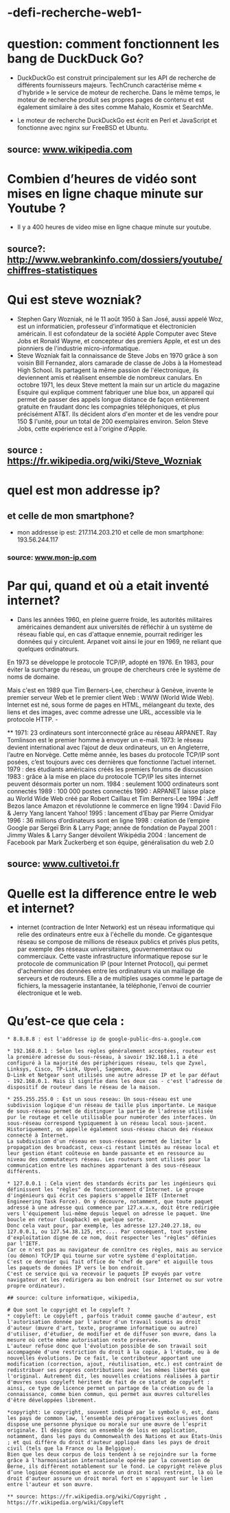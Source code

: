 # -defi-recherche-web1-
# question: comment fonctionnent les bang de DuckDuck Go?
* DuckDuckGo est construit principalement sur les API de recherche de différents fournisseurs majeurs. TechCrunch caractérise même « d'hybride » le service de moteur de recherche. Dans le même temps, le moteur de recherche produit ses propres pages de contenu et est également similaire à des sites comme Mahalo, Kosmix et SearchMe.

* Le moteur de recherche DuckDuckGo est écrit en Perl et JavaScript et fonctionne avec nginx sur FreeBSD et Ubuntu.

## source: www.wikipedia.com

# Combien d’heures de vidéo sont mises en ligne chaque minute sur Youtube ?
* Il y a 400 heures de video mise en ligne chaque minute sur youtube.

## source?: http://www.webrankinfo.com/dossiers/youtube/chiffres-statistiques

# Qui est steve wozniak?
* Stephen Gary Wozniak, né le 11 août 1950 à San José, aussi appelé Woz, est un informaticien, professeur d'informatique et électronicien américain.
 Il est cofondateur de la société Apple Computer avec Steve Jobs et Ronald Wayne, et concepteur des premiers Apple, et est un des pionniers de l'industrie micro-informatique.
 * Steve Wozniak fait la connaissance de Steve Jobs en 1970 grâce à son voisin Bill Fernandez, alors camarade de classe de Jobs à la Homestead High School. Ils partagent la même passion de l'électronique, ils deviennent amis et réalisent ensemble de nombreux canulars. En octobre 1971, les deux Steve mettent la main sur un article du magazine Esquire qui explique comment fabriquer une blue box, un appareil qui permet de passer des appels longue distance de façon entièrement gratuite en fraudant donc les compagnies téléphoniques, et plus précisément AT&T. Ils décident alors d'en monter et de les vendre pour 150 $ l'unité, pour un total de 200 exemplaires environ. Selon Steve Jobs, cette expérience est à l'origine d'Apple. 

 ## source : https://fr.wikipedia.org/wiki/Steve_Wozniak

 # quel est mon addresse ip?
 ## et celle de mon smartphone?
 * mon addresse ip est: 217.114.203.210 
 et celle de mon smartphone: 193.56.244.117

 ### source: www.mon-ip.com

 # Par qui, quand et où a etait inventé internet?
 * Dans les années 1960, en pleine guerre froide, les autorités militaires américaines demandent aux universités de réfléchir à un système de réseau fiable qui, en cas d'attaque ennemie, pourrait rediriger les données qui y circulent. Arpanet voit ainsi le jour en 1969, ne reliant que quelques ordinateurs.

En 1973 se développe le protocole TCP/IP, adopté en 1976. En 1983, pour éviter la surcharge du réseau, un groupe de chercheurs crée le système de noms de domaine.

Mais c'est en 1989 que Tim Berners-Lee, chercheur à Genève, invente le premier serveur Web et le premier client Web : WWW (World Wide Web). Internet est né, sous forme de pages en HTML, mélangeant du texte, des liens et des images, avec comme adresse une URL, accessible via le protocole HTTP. - 

 ** 1971: 23 ordinateurs sont interconnecté grâce au réseau ARPANET. Ray Tomlinson est le premier homme à envoyer un e-mail.
   1973: le réseau devient international avec l’ajout de deux ordinateurs, un en Angleterre, l’autre en Norvège. Cette même année, les bases du protocole TCP/IP sont posées, c’est toujours avec ces dernières que fonctionne l’actuel internet.
   1979 : des étudiants américains créés les premiers forums de discussion
   1983 : grâce à la mise en place du protocole TCP/IP les sites internet peuvent désormais porter un nom. 
   1984 : seulement 1000 ordinateurs sont connectés
   1989 : 100 000 postes connectés
   1990 : ARPANET laisse place au World Wide Web créé par Robert Caillau et Tim Berners-Lee
   1994 : Jeff Bezos lance Amazon et révolutionne le commerce en ligne
   1994 : David Filo & Jerry Yang lancent Yahoo!
   1995 : lancement d’Ebay par Pierre Omidyar
   1996 : 36 millions d’ordinateurs sont en ligne
   1998 : création de l’empire Google par Sergeï Brin & Larry Page; année de fondation de Paypal
   2001 : Jimmy Wales & Larry Sanger dévoilent Wikipédia
   2004 : lancement de Facebook par Mark Zuckerberg et son équipe, généralisation du web 2.0

   ##  source: www.cultivetoi.fr

   # Quelle est la difference entre le web et internet?
   * internet (contraction de Inter Network) est un réseau informatique qui relie des ordinateurs entre eux à l'échelle du monde. Ce gigantesque réseau se compose de millions de réseaux publics et privés plus petits, par exemple des réseaux universitaires, gouvernementaux ou commerciaux.
   Cette vaste infrastructure informatique repose sur le protocole de communication IP (pour Internet Protocol), qui permet d'acheminer des données entre les ordinateurs via un maillage de serveurs et de routeurs.
   Elle a de multiples usages comme le partage de fichiers, la messagerie instantanée, la téléphonie, l'envoi de courrier électronique et le web. 

   # Qu’est-ce que cela :

    * 8.8.8.8 : est l'addresse ip de google-public-dns-a.google.com

    * 192.168.0.1 : Selon les règles généralement acceptées, routeur est la première adresse du sous-réseau, à savoir 192.168.1.1 a été configuré à la majorité des périphériques réseau, tels que Zyxel, Linksys, Cisco, TP-Link, Upvel, Sagemcom, Asus.
    D-Link et Netgear sont utilisés une autre adresse IP et le par défaut - 192.168.0.1. Mais il signifie dans les deux cas - c'est l'adresse de dispositif de routeur dans le réseau de la maison.

    * 255.255.255.0 : Est un sous reseau: Un sous-réseau est une subdivision logique d'un réseau de taille plus importante. Le masque de sous-réseau permet de distinguer la partie de l'adresse utilisée pur le routage et celle utilisable pour numéroter des interfaces. Un sous-réseau correspond typiquement à un réseau local sous-jacent.
    Historiquement, on appelle également sous-réseau chacun des réseaux connecté à Internet.
    La subdivision d'un réseau en sous-réseaux permet de limiter la propagation des broadcast, ceux-ci restant limités au réseau local et leur gestion étant coûteuse en bande passante et en ressource au niveau des commutateurs réseau. Les routeurs sont utilisés pour la communication entre les machines appartenant à des sous-réseaux différents.

    * 127.0.0.1 : Cela vient des standards écrits par les ingénieurs qui définissent les "règles" de fonctionnement d'Internet. Le groupe d'ingénieurs qui écrit ces papiers s'appelle IETF (Internet Engineering Task Force). On y découvre, notamment, que toute paquet adressé à une adresse qui commence par 127.x.x.x, doit être redirigée vers l'équipement lui-même depuis lequel on adresse le paquet. Une boucle en retour (loopback) en quelque sorte.
    Donc cela vaut pour, par exemple, les adresse 127.240.27.18, ou 127.0.0.1, ou 127.54.38.125, etc.... Par conséquent, tout système d'exploitation digne de ce nom, doit respecter les "règles" définies par l'IETF.
    Car ce n'est pas au navigateur de connître ces règles, mais au service (ou démon) TCP/IP qui tourne sur votre système d'exploitation.
    C'est ce dernier qui fait office de "chef de gare" et aiguille tous les paquets de donées IP vers le bon endroit.
    C'est ce service qui va recevoir le paquets IP evoyés par votre navigateur et les redirigera au bon endroit (sur Internet ou sur votre propre ordinateur). 

    ## source: culture informatique, wikipedia,

    # Que sont le copyright et le copyleft ?
    * copyleft: Le copyleft , parfois traduit comme gauche d'auteur, est l'autorisation donnée par l'auteur d'un travail soumis au droit d'auteur (œuvre d'art, texte, programme informatique ou autre) d'utiliser, d'étudier, de modifier et de diffuser son œuvre, dans la mesure où cette même autorisation reste préservée.
    L'auteur refuse donc que l'évolution possible de son travail soit accompagnée d'une restriction du droit à la copie, à l'étude, ou à de nouvelles évolutions. De ce fait, le contributeur apportant une modification (correction, ajout, réutilisation, etc.) est contraint de redistribuer ses propres contributions avec les mêmes libertés que l'original. Autrement dit, les nouvelles créations réalisées à partir d'œuvres sous copyleft héritent de fait de ce statut de copyleft : ainsi, ce type de licence permet un partage de la création ou de la connaissance, comme bien commun, qui permet aux œuvres culturelles d'être développées librement.

    *copyright: Le copyright, souvent indiqué par le symbole ©, est, dans les pays de common law, l’ensemble des prérogatives exclusives dont dispose une personne physique ou morale sur une œuvre de l’esprit originale. Il désigne donc un ensemble de lois en application, notamment, dans les pays du Commonwealth des Nations et aux États-Unis ; et qui diffère du droit d'auteur appliqué dans les pays de droit civil (tels que la France ou la Belgique).
    Bien que les deux corpus de lois tendent à se rejoindre sur la forme grâce à l'harmonisation internationale opérée par la convention de Berne, ils diffèrent notablement sur le fond. Le copyright relève plus d’une logique économique et accorde un droit moral restreint, là où le droit d'auteur assure un droit moral fort en s'appuyant sur le lien entre l'auteur et son œuvre.

    ** source: https://fr.wikipedia.org/wiki/Copyright , https://fr.wikipedia.org/wiki/Copyleft

  



